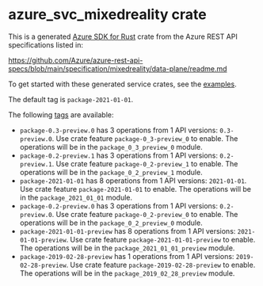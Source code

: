 # azure_svc_mixedreality crate

This is a generated [Azure SDK for Rust](https://github.com/Azure/azure-sdk-for-rust) crate from the Azure REST API specifications listed in:

https://github.com/Azure/azure-rest-api-specs/blob/main/specification/mixedreality/data-plane/readme.md

To get started with these generated service crates, see the [examples](https://github.com/Azure/azure-sdk-for-rust/blob/main/services/README.md#examples).

The default tag is `package-2021-01-01`.

The following [tags](https://github.com/Azure/azure-sdk-for-rust/blob/main/services/tags.md) are available:

- `package-0.3-preview.0` has 3 operations from 1 API versions: `0.3-preview.0`. Use crate feature `package-0_3-preview_0` to enable. The operations will be in the `package_0_3_preview_0` module.
- `package-0.2-preview.1` has 3 operations from 1 API versions: `0.2-preview.1`. Use crate feature `package-0_2-preview_1` to enable. The operations will be in the `package_0_2_preview_1` module.
- `package-2021-01-01` has 8 operations from 1 API versions: `2021-01-01`. Use crate feature `package-2021-01-01` to enable. The operations will be in the `package_2021_01_01` module.
- `package-0.2-preview.0` has 3 operations from 1 API versions: `0.2-preview.0`. Use crate feature `package-0_2-preview_0` to enable. The operations will be in the `package_0_2_preview_0` module.
- `package-2021-01-01-preview` has 8 operations from 1 API versions: `2021-01-01-preview`. Use crate feature `package-2021-01-01-preview` to enable. The operations will be in the `package_2021_01_01_preview` module.
- `package-2019-02-28-preview` has 1 operations from 1 API versions: `2019-02-28-preview`. Use crate feature `package-2019-02-28-preview` to enable. The operations will be in the `package_2019_02_28_preview` module.